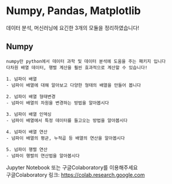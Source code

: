 # Numpy, Pandas, Matplotlib
데이터 분석, 머신러닝에 요긴한 3개의 모듈을 정리하였습니다!

## Numpy
```text
numpy란 python에서 데이터 과학 및 데이터 분석에 도움을 주는 패키지 입니다  
다차원 배열 데이터, 행렬 계산을 훨씬 효과적으로 계산할 수 있습니다!

1. 넘파이 배열
- 넘파이 배열에 대해 알아보고 다양한 형태의 배열을 만들어 봅니다

2. 넘파이 배열 형태변경
- 넘파이 배열의 차원을 변경하는 방법을 알아봅시다

3. 넘파이 배열 인덱싱
- 넘파이 배열에서 특정 데이터를 들고오는 방법을 알아봅시다

4. 넘파이 배열 연산
- 넘파이 배열의 평균, 누적곱 등 배열의 연산을 알아봅시다

5. 넘파이 행렬 연산
- 넘파이 행렬의 연산법을 알아봅시다
```
Jupyter Notebook 또는 구글Colaboratory를 이용해주세요  
구글Colaboratory 링크: https://colab.research.google.com
